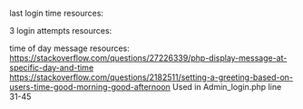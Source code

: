last login time resources:

3 login attempts resources:

time of day message resources:
	https://stackoverflow.com/questions/27226339/php-display-message-at-specific-day-and-time
	https://stackoverflow.com/questions/2182511/setting-a-greeting-based-on-users-time-good-morning-good-afternoon
		Used in Admin_login.php line 31-45
